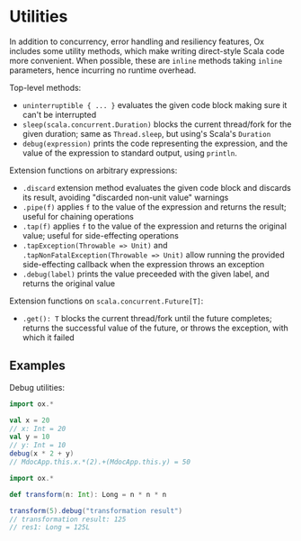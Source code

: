 # Utilities

In addition to concurrency, error handling and resiliency features, Ox includes some utility methods, which make writing
direct-style Scala code more convenient. When possible, these are `inline` methods taking `inline` parameters, hence 
incurring no runtime overhead.

Top-level methods:

* `uninterruptible { ... }` evaluates the given code block making sure it can't be interrupted
* `sleep(scala.concurrent.Duration)` blocks the current thread/fork for the given duration; same as `Thread.sleep`, but
  using's Scala's `Duration` 
* `debug(expression)` prints the code representing the expression, and the value of the expression to standard output,
  using `println`.

Extension functions on arbitrary expressions:

* `.discard` extension method evaluates the given code block and discards its result, avoiding "discarded non-unit 
  value" warnings
* `.pipe(f)` applies `f` to the value of the expression and returns the result; useful for chaining operations
* `.tap(f)` applies `f` to the value of the expression and returns the original value; useful for side-effecting 
  operations
* `.tapException(Throwable => Unit)` and `.tapNonFatalException(Throwable => Unit)` allow running the provided 
  side-effecting callback when the expression throws an exception
* `.debug(label)` prints the value preceeded with the given label, and returns the original value

Extension functions on `scala.concurrent.Future[T]`:

* `.get(): T` blocks the current thread/fork until the future completes; returns the successful value of the future, or 
  throws the exception, with which it failed

## Examples

Debug utilities:

```scala
import ox.*

val x = 20
// x: Int = 20
val y = 10
// y: Int = 10
debug(x * 2 + y)
// MdocApp.this.x.*(2).+(MdocApp.this.y) = 50
```

```scala
import ox.*

def transform(n: Int): Long = n * n * n

transform(5).debug("transformation result")
// transformation result: 125
// res1: Long = 125L
```